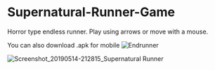 # Supernatural-Runner-Game
Horror type endless runner. Play using arrows or move with a mouse.

You can also download .apk for mobile
![Endrunner](https://user-images.githubusercontent.com/38262565/60202714-7dad7680-984b-11e9-9000-2e4f9fe9dcce.jpg)

![Screenshot_20190514-212815_Supernatural Runner](https://user-images.githubusercontent.com/38262565/60202178-54d8b180-984a-11e9-8c1d-e6d8207652c1.jpg)
